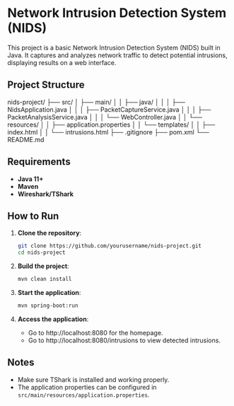 # Network Intrusion Detection System (NIDS)

This project is a basic Network Intrusion Detection System (NIDS) built in Java. 
It captures and analyzes network traffic to detect potential intrusions, displaying results on a web interface.

## Project Structure
nids-project/ ├── src/ │ ├── main/ │ │ ├── java/ │ │ │ ├── NidsApplication.java │ │ │ ├── PacketCaptureService.java │ │ │ ├── PacketAnalysisService.java │ │ │ └── WebController.java │ │ └── resources/ │ │ ├── application.properties │ │ └── templates/ │ │ ├── index.html │ │ └── intrusions.html ├── .gitignore ├── pom.xml └── README.md



## Requirements

- **Java 11+**
- **Maven**
- **Wireshark/TShark**

## How to Run

1. **Clone the repository**:
    ```sh
    git clone https://github.com/yourusername/nids-project.git
    cd nids-project
    ```

2. **Build the project**:
    ```sh
    mvn clean install
    ```

3. **Start the application**:
    ```sh
    mvn spring-boot:run
    ```

4. **Access the application**:
    - Go to http://localhost:8080 for the homepage.
    - Go to http://localhost:8080/intrusions to view detected intrusions.

## Notes

- Make sure TShark is installed and working properly.
- The application properties can be configured in `src/main/resources/application.properties`.
